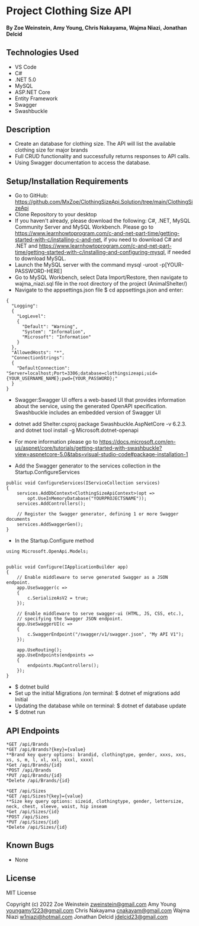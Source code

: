 # Project Clothing Size API 

#### By Zoe Weinstein, Amy Young, Chris Nakayama, Wajma Niazi, Jonathan Delcid 


## Technologies Used

* VS Code
* C# 
* .NET 5.0
* MySQL
* ASP.NET Core
* Entity Framework
* Swagger
* Swashbuckle

## Description
* Create an database for clothing size. The API will list the available clothing size for major brands 
* Full CRUD functionality and successfully returns responses to API calls.
* Using Swagger documentation to access the database.

## Setup/Installation Requirements
 
* Go to GitHub: https://github.com/MxZoe/ClothingSizeApi.Solution/tree/main/ClothingSizeApi
* Clone Repository to your desktop
* If you haven't already, please download the following: C#, .NET, MySQL Community Server and MySQL Workbench.  Please go to https://www.learnhowtoprogram.com/c-and-net-part-time/getting-started-with-c/installing-c-and-net, if you need to download C# and .NET and  https://www.learnhowtoprogram.com/c-and-net-part-time/getting-started-with-c/installing-and-configuring-mysql, if needed to download MySQL. 
* Launch the MySQL server with the command mysql -uroot -p[YOUR-PASSWORD-HERE]
* Go to MySQL Workbench, select Data Import/Restore, then navigate to  wajma_niazi.sql file in the root directory of the project (AnimalShelter/)
* Navigate to the appsettings.json file $ cd appsettings.json and enter:
```
{
  "Logging":
  {
    "LogLevel":
    {
      "Default": "Warning",
      "System": "Information",
      "Microsoft": "Information"
    }
  },
  "AllowedHosts": "*",
  "ConnectionStrings":
  {
    "DefaultConnection": "Server=localhost;Port=3306;database=clothingsizeapi;uid={YOUR_USERNAME_NAME};pwd={YOUR_PASSWORD};"
  }
}
``` 
* Swagger:Swagger UI offers a web-based UI that provides information about the service, using the generated OpenAPI specification. Swashbuckle includes an embedded version of Swagger UI

* dotnet add Shelter.csproj package Swashbuckle.AspNetCore -v 6.2.3.  and dotnet tool install -g Microsoft.dotnet-openapi

* For more information please go to https://docs.microsoft.com/en-us/aspnet/core/tutorials/getting-started-with-swashbuckle?view=aspnetcore-5.0&tabs=visual-studio-code#package-installation-1

* Add the Swagger generator to the services collection in the Startup.ConfigureServices
```
public void ConfigureServices(IServiceCollection services)
{
    services.AddDbContext<ClothingSizeApiContext>(opt =>
        opt.UseInMemoryDatabase("YOURPROJECTSNAME"));
    services.AddControllers();

    // Register the Swagger generator, defining 1 or more Swagger documents
    services.AddSwaggerGen();
}
```
*  In the Startup.Configure method
```
using Microsoft.OpenApi.Models;


public void Configure(IApplicationBuilder app)
{
    // Enable middleware to serve generated Swagger as a JSON endpoint.
    app.UseSwagger(c =>
    {
        c.SerializeAsV2 = true;
    });

    // Enable middleware to serve swagger-ui (HTML, JS, CSS, etc.),
    // specifying the Swagger JSON endpoint.
    app.UseSwaggerUI(c =>
    {
        c.SwaggerEndpoint("/swagger/v1/swagger.json", "My API V1");
    });

    app.UseRouting();
    app.UseEndpoints(endpoints =>
    {
        endpoints.MapControllers();
    });
}
```

* $ dotnet build 
* Set up the initial Migrations /on terminal: $ dotnet ef migrations add Initial
* Updating the database while on terminal: $ dotnet ef database update
* $ dotnet run

## API Endpoints
```
*GET /api/Brands 
*GET /api/Brands?{key}={value}
**Brand key query options: brandid, clothingtype, gender, xxxs, xxs, xs, s, m, l, xl, xxl, xxxl, xxxxl
*Get /api/Brands/{id}
*POST /api/Brands 
*PUT /api/Brands/{id} 
*Delete /api/Brands/{id} 

*GET /api/Sizes 
*GET /api/Sizes?{key}={value}
**Size key query options: sizeid, clothingtype, gender, lettersize, neck, chest, sleeve, waist, hip inseam
*Get /api/Sizes/{id}
*POST /api/Sizes
*PUT /api/Sizes/{id} 
*Delete /api/Sizes/{id} 
```

## Known Bugs
* None 

## License

MIT License

Copyright (c) 2022 
Zoe Weinstein <zweinstein@gmail.com>
Amy Young <youngamy1223@gmail.com>
Chris Nakayama <cnakayam@gmail.com>	
Wajma Niazi  <w1niazi@hotmail.com>
Jonathan Delcid <jdelcid23@gmail.com>

